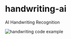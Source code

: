 # handwriting-ai
AI Handwriting Recognition

![handwriting code example](relative/path/to/handwriting-code-image.jpg?raw=true "Handwriting Code Example")
